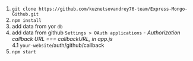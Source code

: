 1. `git clone https://github.com/kuznetsovandrey76-team/Express-Mongo-Github.git`  
2. `npm install`  
3. add data from yor `db`
4. add data from github `Settings > OAuth applications` - _Authorization callback URL === callbackURL, in app.js_  
4.1 `your-website`/auth/github/callback  
5. `npm start`
